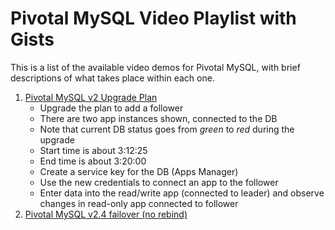 # Pivotal MySQL Video Playlist with Gists

This is a list of the available video demos for Pivotal MySQL, with brief descriptions
of what takes place within each one.

1. [Pivotal MySQL v2 Upgrade Plan](https://youtu.be/CX8DWmXrqC4)
   * Upgrade the plan to add a follower
   * There are two app instances shown, connected to the DB
   * Note that current DB status goes from _green_ to _red_ during the upgrade
   * Start time is about 3:12:25
   * End time is about 3:20:00
   * Create a service key for the DB (Apps Manager)
   * Use the new credentials to connect an app to the follower
   * Enter data into the read/write app (connected to leader) and observe changes in read-only app connected to follower
1. [Pivotal MySQL v2.4 failover (no rebind)](https://youtu.be/iOU41-kfjuQ)


